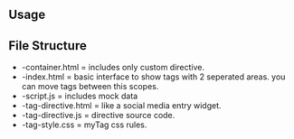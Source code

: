 
<h2>Usage</h2>

<h2>File Structure</h2>
<ul>
  <li>-container.html = includes only custom directive.</li>
  <li>-index.html = basic interface to show tags with 2 seperated areas. you can move tags between this scopes.</li>
  <li>-script.js = includes mock data</li>
  <li>-tag-directive.html = like a social media entry widget.</li>
  <li>-tag-directive.js = directive source code.</li>
  <li>-tag-style.css = myTag css rules.</li>
</ul>

